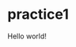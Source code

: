 # practice1
<!doctype html>
<html>
	<head>
		<title>1 practice</title>
	</head>
	<body>
		Hello world!
	</body>
</html>